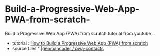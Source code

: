 # Build-a-Progressive-Web-App-PWA-from-scratch-

Build a Progressive Web App (PWA) from scratch tutorial from youtube...


* tutorial : [How to Build a Progressive Web App (PWA) from scratch](https://www.youtube.com/watch?v=LiUCHKHH7Oc)
* source files " |[genmancoder / pwa-contacts](https://github.com/genmancoder/pwa-contacts)
